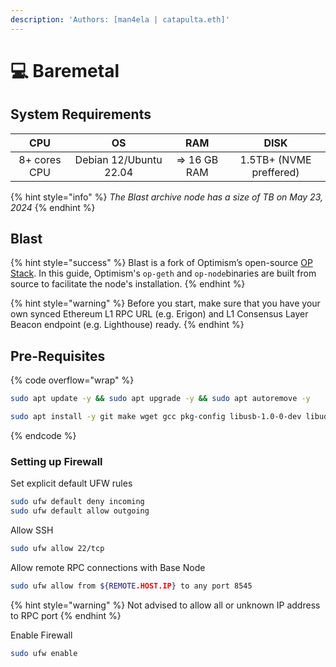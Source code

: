 ```yaml
---
description: 'Authors: [man4ela | catapulta.eth]'
---
```


# 💻 Baremetal

## System Requirements

|      CPU     |           OS           |      RAM     |           DISK          |
| :----------: | :--------------------: | :----------: | :---------------------: |
| 8+ cores CPU | Debian 12/Ubuntu 22.04 | => 16 GB RAM | 1.5TB+ (NVME preffered) |

{% hint style="info" %}
_The Blast archive node has a size of TB on May 23, 2024_
{% endhint %}

## Blast

{% hint style="success" %}
Blast is a fork of Optimism’s open-source [OP Stack](https://stack.optimism.io/). In this guide, Optimism's `op-geth` and `op-node`binaries are built from source to facilitate the node's installation.
{% endhint %}

{% hint style="warning" %}
Before you start, make sure that you have your own synced Ethereum L1 RPC URL (e.g. Erigon) and L1 Consensus Layer Beacon endpoint (e.g. Lighthouse) ready.
{% endhint %}

## Pre-Requisites

{% code overflow="wrap" %}
```bash
sudo apt update -y && sudo apt upgrade -y && sudo apt autoremove -y

sudo apt install -y git make wget gcc pkg-config libusb-1.0-0-dev libudev-dev jq gcc g++ curl libssl-dev screen apache2-utils build-essential pkg-config
```
{% endcode %}

### Setting up Firewall

Set explicit default UFW rules

```bash
sudo ufw default deny incoming
sudo ufw default allow outgoing
```

Allow SSH

```bash
sudo ufw allow 22/tcp
```

Allow remote RPC connections with Base Node

```bash
sudo ufw allow from ${REMOTE.HOST.IP} to any port 8545
```

{% hint style="warning" %}
Not advised to allow all or unknown IP address to RPC port
{% endhint %}

Enable Firewall

```bash
sudo ufw enable
```
